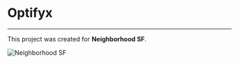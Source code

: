 # Optifyx

---

This project was created for **Neighborhood SF**.

<img src="https://neighborhood.hackclub.com/neighborhoodLogo.png" alt="Neighborhood SF" />
